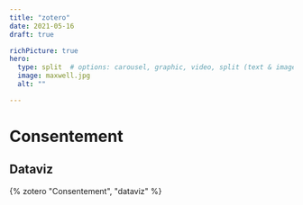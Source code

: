 ```yaml
---
title: "zotero"
date: 2021-05-16
draft: true

richPicture: true
hero:
  type: split  # options: carousel, graphic, video, split (text & image)
  image: maxwell.jpg
  alt: ""

---
```


# Consentement

## Dataviz

{% zotero "Consentement",  "dataviz" %}


